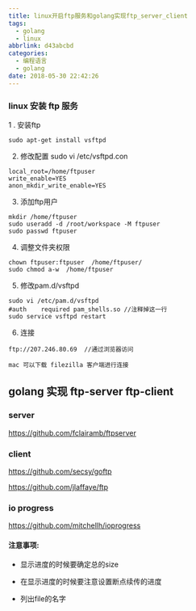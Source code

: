 ```yaml
---
title: linux开启ftp服务和golang实现ftp_server_client
tags:
  - golang
  - linux
abbrlink: d43abcbd
categories:
  - 编程语言
  - golang
date: 2018-05-30 22:42:26
---
```




### linux 安装 ftp 服务

1 . 安装ftp

```
sudo apt-get install vsftpd
```

2. 修改配置  sudo vi /etc/vsftpd.con

```
local_root=/home/ftpuser
write_enable=YES
anon_mkdir_write_enable=YES
```


3. 添加ftp用户

```
mkdir /home/ftpuser
sudo useradd -d /root/workspace -M ftpuser
sudo passwd ftpuser
```

4. 调整文件夹权限

```
chown ftpuser:ftpuser  /home/ftpuser/
sudo chmod a-w  /home/ftpuser 
```

5. 修改pam.d/vsftpd

```
sudo vi /etc/pam.d/vsftpd
#auth    required pam_shells.so //注释掉这一行
sudo service vsftpd restart
```

6. 连接

```
ftp://207.246.80.69  //通过浏览器访问

mac 可以下载 filezilla 客户端进行连接
```

<!-- more -->

## golang 实现 ftp-server ftp-client



### server

https://github.com/fclairamb/ftpserver 



### client

https://github.com/secsy/goftp

https://github.com/jlaffaye/ftp

### io progress

https://github.com/mitchellh/ioprogress



#### 注意事项:

+ 显示进度的时候要确定总的size

+ 在显示进度的时候要注意设置断点续传的进度

+ 列出file的名字


